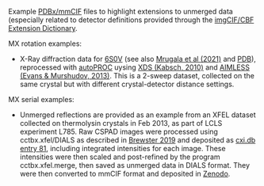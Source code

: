 Example [PDBx/mmCIF](https://mmcif.wwpdb.org/pdbx-mmcif-home-page.html) files to highlight extensions to unmerged data (especially related to detector definitions provided through the [imgCIF/CBF Extension Dictionary](https://github.com/COMCIFS/imgCIF).

MX rotation examples:
- X-Ray diffraction data for [6S0V](6S0V) (see also [Mrugala et al (2021)](http://dx.doi.org/10.1111/febs.15462) and [PDB](http://doi.org/10.2210/pdb6S0V/pdb)), reprocessed with [autoPROC](https://www.globalphasing.com/autoproc/) uysing [XDS (Kabsch, 2010)](https://scripts.iucr.org/cgi-bin/paper?dz5179) and [AIMLESS (Evans & Murshudov, 2013)](https://scripts.iucr.org/cgi-bin/paper?ba5190). This is a 2-sweep dataset, collected on the same crystal but with different crystal-detector distance settings.

MX serial examples:
- Unmerged reflections are provided as an example from an XFEL dataset collected on thermolysin crystals in Feb 2013, as part of LCLS experiment L785.  Raw CSPAD images were processed using cctbx.xfel/DIALS as described in [Brewster 2019](http://scripts.iucr.org/cgi-bin/paper?S2059798318009191) and deposited as [cxi.db entry 81](https://www.cxidb.org/id-81.html), including integrated intensities for each image.  These intensities were then scaled and post-refined by the program cctbx.xfel.merge, then saved as unmerged data in DIALS format.  They were then converted to mmCIF format and deposited in [Zenodo](https://doi.org/10.5281/zenodo.7352800).
